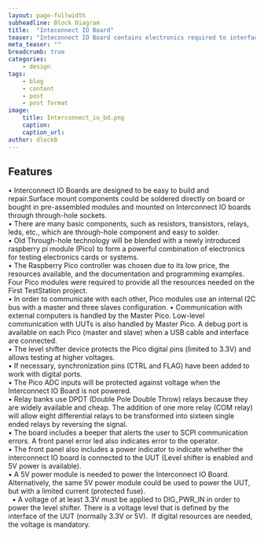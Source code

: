 ```yaml
---
layout: page-fullwidth
subheadline: Block Diagram
title:  "Inteconnect IO Board"
teaser: "Inteconnect IO Board contains electronics required to interface with the UUT"
meta_teaser: ""
breadcrumb: true
categories:
    - design
tags:
    - blog
    - content
    - post
    - post format
image:
    title: Interconnect_io_bd.png
    caption: 
    caption_url: 
author: dlock8
---
```

## Features

•	Interconnect IO Boards are designed to be easy to build and repair.Surface mount components could be soldered directly on board or bought in pre-assembled modules and mounted on Interconnect IO boards through through-hole sockets.<br> 
•	There are many basic components, such as resistors, transistors, relays, leds, etc., which are through-hole component and easy to solder.<br>
•	Old Through-hole technology will be blended with a newly introduced raspberry pi module (Pico) to form a powerful combination of electronics for testing electronics cards or systems.<br>
•	The Raspberry Pico controller was chosen due to its low price, the resources available, and the documentation and programming examples. Four Pico modules were required to provide all the resources needed on the First TestStation project.<br>
•	In order to communicate with each other, Pico modules use an internal I2C bus with a master and three slaves configuration.
•	Communication with external computers is handled by the Master Pico. Low-level communication with UUTs is also handled by Master Pico. A debug port is available on each Pico (master and slave) when a USB cable and interface are connected.<br>
 •	The level shifter device protects the Pico digital pins (limited to 3.3V) and allows testing at higher voltages.<br>
 •	If necessary, synchronization pins (CTRL and FLAG) have been added to work with digital ports.<br>
 •	The Pico ADC inputs will be protected against voltage when the Interconnect IO Board is not powered.<br>
 •	Relay banks use DPDT (Double Pole Double Throw) relays because they are widely available and cheap. The addition of one more relay (COM relay) will allow eight differential relays to be transformed into sixteen single ended relays by reversing the signal.<br>
  •	The board includes a beeper that alerts the user to SCPI communication errors. A front panel error led also indicates error to the operator.<br>
  •	The front panel also includes a power indicator to indicate whether the interconnect IO board is connected to the UUT (Level shifter is enabled and 5V power is available).<br>
 •	A 5V power module is needed to power the Interconnect IO Board. Alternatively, the same 5V power module could be used to power the UUT, but with a limited current (protected fuse).<br>  
•	A voltage of at least 3.3V must be applied to DIG_PWR_IN in order to power the level shifter. There is a voltage level that is defined by the interface of the UUT (normally 3.3V or 5V).  If digital resources are needed, the voltage is mandatory.<br>









